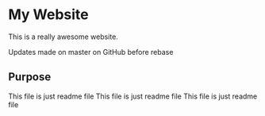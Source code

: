 # My Website

This is a really awesome website.

Updates made on master on GitHub before rebase

## Purpose

This file is just readme file
This file is just readme file
This file is just readme file